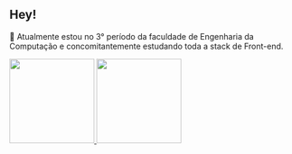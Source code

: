 



## Hey!


<p> 🌱 Atualmente estou no 3° período da faculdade de Engenharia da Computação e concomitantemente
        estudando toda a stack de Front-end. </p>


<div>
        <a href="https://github.com/edusantsouza/edusantsouza">
  <img height="150em" src="https://github-readme-stats.vercel.app/api?username=edusantsouza&show_icons=true&theme=dracula&include_all_commits=true&count_private=true"/>
  <img height="150em" src="https://github-readme-stats.vercel.app/api/top-langs/?username=edusantsouza&layout=compact&langs_count=16&theme=dracula"/>
</div>



